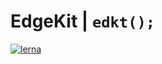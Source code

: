 # EdgeKit | `edkt();`

[![lerna](https://img.shields.io/badge/maintained%20with-lerna-cc00ff.svg)](https://lerna.js.org/)
